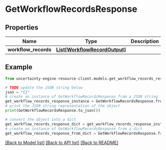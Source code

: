 # GetWorkflowRecordsResponse


## Properties

Name | Type | Description | Notes
------------ | ------------- | ------------- | -------------
**workflow_records** | [**List[WorkflowRecordOutput]**](WorkflowRecordOutput.md) |  | 

## Example

```python
from uncertainty-engine-resource-client.models.get_workflow_records_response import GetWorkflowRecordsResponse

# TODO update the JSON string below
json = "{}"
# create an instance of GetWorkflowRecordsResponse from a JSON string
get_workflow_records_response_instance = GetWorkflowRecordsResponse.from_json(json)
# print the JSON string representation of the object
print(GetWorkflowRecordsResponse.to_json())

# convert the object into a dict
get_workflow_records_response_dict = get_workflow_records_response_instance.to_dict()
# create an instance of GetWorkflowRecordsResponse from a dict
get_workflow_records_response_from_dict = GetWorkflowRecordsResponse.from_dict(get_workflow_records_response_dict)
```
[[Back to Model list]](../README.md#documentation-for-models) [[Back to API list]](../README.md#documentation-for-api-endpoints) [[Back to README]](../README.md)


